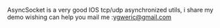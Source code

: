  AsyncSocket is a very good IOS tcp/udp asynchronized utils, i share my demo wishing can help you
mail me :ygweric@gmail.com
